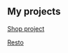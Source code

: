 

## My projects

[Shop project](https://anianebesna.github.io/ShopProject/)

[Resto](https://anianebesna.github.io/resto/)
